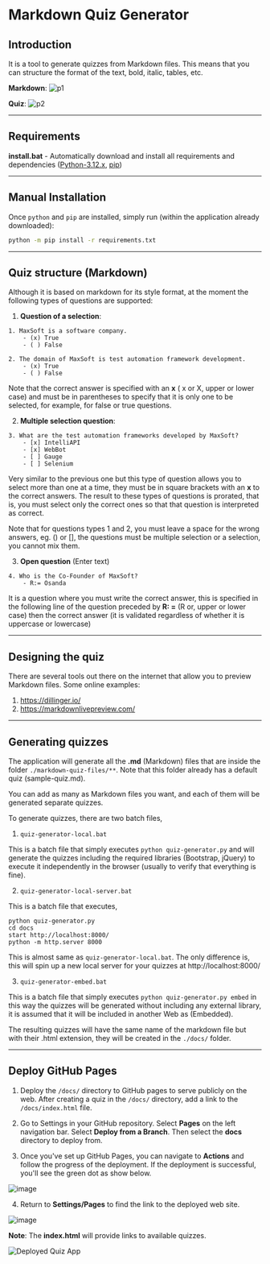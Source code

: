 # Markdown Quiz Generator

## Introduction
It is a tool to generate quizzes from Markdown files. This means that you can structure the format of the text, bold, italic, tables, etc.

**Markdown**:
![p1](https://raw.githubusercontent.com/osandadeshan/markdown-quiz-generator/master/app/static/sample-quiz-md-file.PNG)

**Quiz**:
![p2](https://raw.githubusercontent.com/osandadeshan/markdown-quiz-generator/master/app/static/sample-quiz-animation.gif)

---

## Requirements
**install.bat** - Automatically download and install all requirements and dependencies ([Python-3.12.x](https://www.python.org/), [pip](https://pypi.org/project/pip/))

---

## Manual Installation
Once `python` and `pip` are installed, simply run (within the application already downloaded):

```bash
python -m pip install -r requirements.txt
```

---

## Quiz structure (Markdown)
Although it is based on markdown for its style format, at the moment the following types of questions are supported:

1. **Question of a selection**:
```text
1. MaxSoft is a software company.
    - (x) True
    - ( ) False
```
```text
2. The domain of MaxSoft is test automation framework development.
    - (x) True
    - ( ) False 
```
Note that the correct answer is specified with an **x** ( x or X, upper or lower case) and must be in parentheses to specify that it is only one to be selected, for example, for false or true questions.

2. **Multiple selection question**:
```text
3. What are the test automation frameworks developed by MaxSoft?
    - [x] IntelliAPI
    - [x] WebBot
    - [ ] Gauge
    - [ ] Selenium
```
Very similar to the previous one but this type of question allows you to select more than one at a time, they must be in square brackets with an **x** to the correct answers. The result to these types of questions is prorated, that is, you must select only the correct ones so that that question is interpreted as correct.

Note that for questions types 1 and 2, you must leave a space for the wrong answers, eg. () or [], the questions must be multiple selection or a selection, you cannot mix them.

3. **Open question** (Enter text)
```text
4. Who is the Co-Founder of MaxSoft?
    - R:= Osanda
```
It is a question where you must write the correct answer, this is specified in the following line of the question preceded by **R: =** (R or, upper or lower case) then the correct answer (it is validated regardless of whether it is uppercase or lowercase)

---

## Designing the quiz
There are several tools out there on the internet that allow you to preview Markdown files. 
Some online examples:

1. https://dillinger.io/
2. https://markdownlivepreview.com/

---

## Generating quizzes
The application will generate all the **.md** (Markdown) files that are inside the folder `./markdown-quiz-files/**`. Note that this folder already has a default quiz (sample-quiz.md).

You can add as many as Markdown files you want, and each of them will be generated separate quizzes.

To generate quizzes, there are two batch files,
1. `quiz-generator-local.bat`

This is a batch file that simply executes `python quiz-generator.py` and will generate the quizzes including the required libraries (Bootstrap, jQuery) to execute it independently in the browser (usually to verify that everything is fine).

2. `quiz-generator-local-server.bat`

This is a batch file that executes, 

```
python quiz-generator.py
cd docs
start http://localhost:8000/
python -m http.server 8000
```

This is almost same as `quiz-generator-local.bat`. The only difference is, this will spin up a new local server for your quizzes at http://localhost:8000/

3. `quiz-generator-embed.bat`

This is a batch file that simply executes `python quiz-generator.py embed` in this way the quizzes will be generated without including any external library, it is assumed that it will be included in another Web as (Embedded).

The resulting quizzes will have the same name of the markdown file but with their .html extension, they will be created in the `./docs/` folder.

---

## Deploy GitHub Pages

1. Deploy the `/docs/` directory to GitHub pages to serve publicly on the web. After creating a quiz in the `/docs/` directory, add a link to the `/docs/index.html` file.

2. Go to Settings in your GitHub repository. Select **Pages** on the left navigation bar.  Select **Deploy from a Branch**.  Then select the **docs** directory to deploy from.

3. Once you've set up GitHub Pages, you can navigate to **Actions** and follow the progress of the deployment.  If the deployment is successful, you'll see the green dot as show below.

![image](https://github.com/user-attachments/assets/f4290cb3-4560-4174-a6c6-2776ab9faec7)

4. Return to **Settings/Pages** to find the link to the deployed web site.

![image](https://github.com/user-attachments/assets/fac9a6e5-db6e-4807-8fd2-a814280f0ae0)

**Note**: The **index.html** will provide links to available quizzes.

![Deployed Quiz App](https://osandadeshan.github.io/markdown-quiz-generator/)
